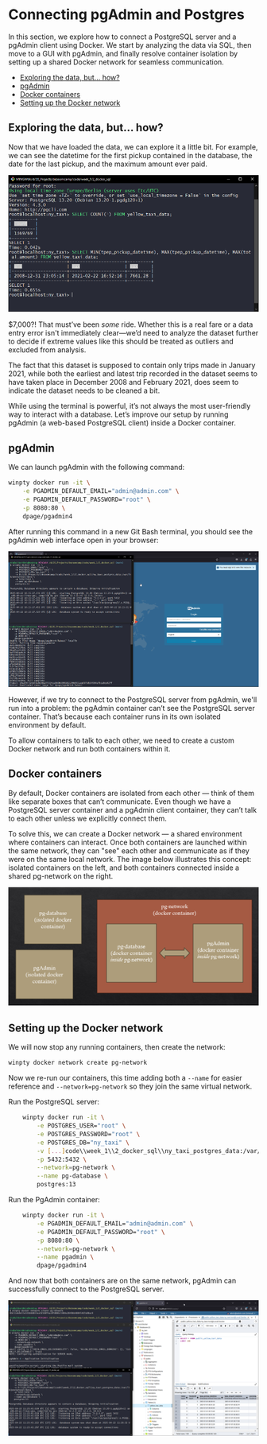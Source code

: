 # Connecting pgAdmin and Postgres
In this section, we explore how to connect a PostgreSQL server and a pgAdmin client using Docker. We start by analyzing the data via SQL, then move to a GUI with pgAdmin, and finally resolve container isolation by setting up a shared Docker network for seamless communication.

- [Exploring the data, but... how?](#exploring-the-data-but-how)
- [pgAdmin](#pgadmin)
- [Docker containers](#docker-containers)
- [Setting up the Docker network](#setting-up-the-docker-network)

## Exploring the data, but... how?

Now that we have loaded the data, we can explore it a little bit. For example, we can see the datetime for the first pickup contained in the database, the date for the last pickup, and the maximum amount ever paid.

![exploring the data](../assets/1.2.3.exploring_the_data.png)

$7,000?! That must’ve been *some* ride. Whether this is a real fare or a data entry error isn't immediately clear—we’d need to analyze the dataset further to decide if extreme values like this should be treated as outliers and excluded from analysis.

The fact that this dataset is supposed to contain only trips made in January 2021, while both the earliest and latest trip recorded in the dataset seems to have taken place in December 2008 and February 2021, does seem to indicate the dataset needs to be cleaned a bit.

While using the terminal is powerful, it’s not always the most user-friendly way to interact with a database. Let’s improve our setup by running pgAdmin (a web-based PostgreSQL client) inside a Docker container.

## pgAdmin

We can launch pgAdmin with the following command:

```bash
winpty docker run -it \
    -e PGADMIN_DEFAULT_EMAIL="admin@admin.com" \
    -e PGADMIN_DEFAULT_PASSWORD="root" \
    -p 8080:80 \
    dpage/pgadmin4
```

After running this command in a new Git Bash terminal, you should see the pgAdmin web interface open in your browser:

![pgAdmin](../assets/1.2.3.pgAdmin.png)

However, if we try to connect to the PostgreSQL server from pgAdmin, we'll run into a problem: the pgAdmin container can’t see the PostgreSQL server container. That’s because each container runs in its own isolated environment by default.

To allow containers to talk to each other, we need to create a custom Docker network and run both containers within it.

## Docker containers

By default, Docker containers are isolated from each other — think of them like separate boxes that can’t communicate. Even though we have a PostgreSQL server container and a pgAdmin client container, they can’t talk to each other unless we explicitly connect them. 

To solve this, we can create a Docker network — a shared environment where containers can interact. Once both containers are launched within the same network, they can "see" each other and communicate as if they were on the same local network. The image below illustrates this concept: isolated containers on the left, and both containers connected inside a shared pg-network on the right.

![isolated containers vs network](../assets/1.2.3.isolated_vs_container.png)


## Setting up the Docker network

We will now stop any running containers, then create the network:

```bash
winpty docker network create pg-network
```

Now we re-run our containers, this time adding both a `--name` for easier reference and `--network=pg-network` so they join the same virtual network.

Run the PostgreSQL server:

```bash
    winpty docker run -it \
        -e POSTGRES_USER="root" \
        -e POSTGRES_PASSWORD="root" \
        -e POSTGRES_DB="ny_taxi" \
        -v [...]code\\week_1\\2_docker_sql\\ny_taxi_postgres_data:/var/lib/postgresql/data \
        -p 5432:5432 \
        --network=pg-network \
        --name pg-database \
        postgres:13
```

Run the PgAdmin container:

```bash
    winpty docker run -it \
        -e PGADMIN_DEFAULT_EMAIL="admin@admin.com" \
        -e PGADMIN_DEFAULT_PASSWORD="root" \
        -p 8080:80 \
        --network=pg-network \
        --name pgadmin \
        dpage/pgadmin4
```

And now that both containers are on the same network, pgAdmin can successfully connect to the PostgreSQL server.

![successful connection](../assets/1.2.3.successful_network.png)